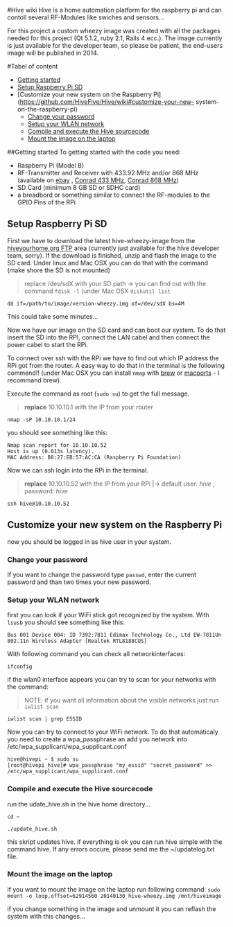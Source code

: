 #Hive wiki
Hive is a home automation platform for the raspberry pi and can contoll several RF-Modules like swiches and sensors...

For this project a custom wheezy image was created with all the packages needed for this project (Qt 5.1.2, ruby 2.1, Rails 4 ecc.). The image currently is just available for the developer team, so please be patient, the end-users image will be published in 2014. 

#Tabel of content
* [Getting started](https://github.com/HiveFive/Hive/wiki#getting-started)
* [Setup Raspberry Pi SD ](https://github.com/HiveFive/Hive/wiki#setup-raspberry-pi-sd)
* [Customize your new system on the Raspberry Pi](https://github.com/HiveFive/Hive/wiki#customize-your-new-
system-on-the-raspberry-pi)
    * [Change your password](https://github.com/HiveFive/Hive/wiki#change-your-password)
    * [Setup your WLAN network](https://github.com/HiveFive/Hive/wiki/#setup-your-wlan-network)
    * [Compile and execute the Hive sourcecode](https://github.com/HiveFive/Hive/wiki#wiki-compile-and-execute-the-hive-sourcecode)
    * [Mount the image on the laptop](https://github.com/HiveFive/Hive/wiki#wiki-mount-the-image-on-the-laptop)

##Getting started
To getting started with the code you need:
* Raspberry Pi (Model B)
* RF-Transmitter and Receiver with 433.92 MHz and/or 868 MHz (available on [ebay](http://www.ebay.com/itm/433Mhz-WL-RF-Transmitter-Receiver-Module-Link-Kit-for-Arduino-ARM-MCU-Wireless-/380717845396?pt=LH_DefaultDomain_0&hash=item58a48d4b94) , [Conrad 433 MHz](http://www.conrad.at/ce/de/product/130428/Funk-Sender-Empfaenger-Set-433-MHz-AM-Baustein-Sender-3-12-VACDC-Empfaenger-5-VACDC-Reichweite-max-30-m/?ref=detview1&rt=detview1&rb=2), [Conrad 868 MHz](http://www.conrad.at/ce/de/product/190939/Funk-Sende-Empfaenger-Set-868-MHz-Baustein-Sender-3-12-VACDC-Empfaenger-5-VACDC-Reichweite-max-200-m/?ref=detview1&rt=detview1&rb=2))
* SD Card (minimum 8 GB SD or SDHC card)
* a breadbord or something similar to connect the RF-modules to the GPIO Pins of the RPi

## Setup Raspberry Pi SD
First we have to download the latest hive-wheezy-image from the [hiveyourhome.org FTP](http://www.hiveyourhome.org/) area (currently just available for the hive developer team, sorry).
If the download is finished, unzip and flash the image to the SD card.
Under linux and Mac OSX you can do that with the command (make shore the SD is not mounted)
> replace /dev/sdX with your SD path -> you can find out with the command `fdisk -l` (under Mac OSX `diskutil list`

`dd if=/path/to/image/version-wheezy.img of=/dev/sdX bs=4M`

This could take some minutes...

Now we have our image on the SD card and can boot our system. To do that insert the SD into the RPI, connect the LAN cabel and then connect the power cabel to start the RPi.

To connect over ssh with the RPi we have to find out which IP address the RPi got from the router. A easy way to do that in the terminal is the following commend!! (under Mac OSX you can install `nmap` with [brew](http://brew.sh/) or [macports](http://guide.macports.org/) - I recommand brew).

Execute the command as root (`sudo su`) to get the full message.

>**replace** 10.10.10.1 with the IP from your router

`nmap -sP 10.10.10.1/24`

you should see something like this:

    Nmap scan report for 10.10.10.52
    Host is up (0.013s latency).
    MAC Address: B8:27:EB:57:AC:CA (Raspberry Pi Foundation)

Now we can ssh login into the RPi in the terminal.
> **replace** 10.10.10.52 with the IP from your RPi |-> default user: _hive_ , password: _hive_

`ssh hive@10.10.10.52`

## Customize your new system on the Raspberry Pi
now you should be logged in as hive user in your system.
### Change your password
If you want to change the password type `passwd`, enter the current password and than two times your new password.

### Setup your WLAN network
first you can look if your WiFi stick got recognized by the system. With `lsusb` you should see something like this:

`Bus 001 Device 004: ID 7392:7811 Edimax Technology Co., Ltd EW-7811Un 802.11n Wireless Adapter [Realtek RTL8188CUS]`

With following command you can check all networkinterfaces:

`ifconfig`

if the wlan0 interface appears you can try to scan for your networks with the command:

> NOTE: if you want all information about the visible networks just run `iwlist scan`

`iwlist scan | grep ESSID`

Now you can try to connect to your WiFi network. To do that automaticaly you need to create a wpa_passphrase an add you network into /etc/wpa_supplicant/wpa_supplicant.conf

    hive@hivepi ~ $ sudo su
    [root@hivepi hive]# wpa_passphrase "my_essid" "secret_password" >> /etc/wpa_supplicant/wpa_supplicant.conf

### Compile and execute the Hive sourcecode

run the udate_hive.sh in the hive home directory...

`cd ~`

`./update_hive.sh`

this skript updates hive. if everything is ok you can run hive simple with the command hive. If any errors occure, please send me the ~/updatelog.txt file.

### Mount the image on the laptop
if you want to mount the image on the laptop run following command:
`sudo mount -o loop,offset=62914560 20140130_hive-wheezy.img /mnt/hiveimage`

if you change something in the image and unmount it you can reflash the system with this changes...


